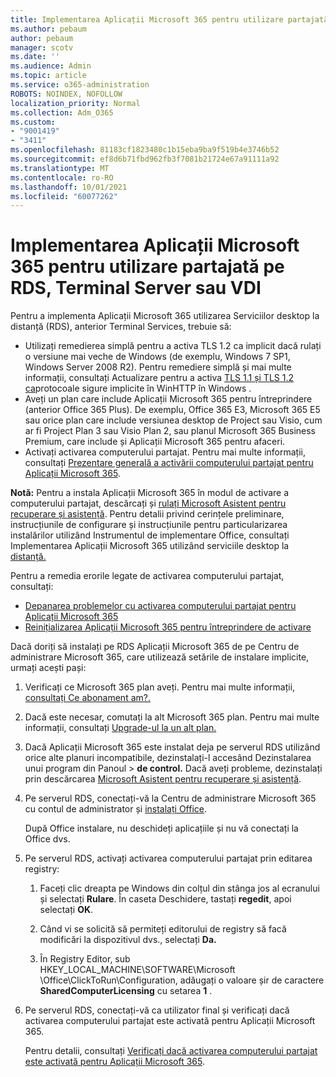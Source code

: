 ```yaml
---
title: Implementarea Aplicații Microsoft 365 pentru utilizare partajată pe RDS, Terminal Server sau VDI
ms.author: pebaum
author: pebaum
manager: scotv
ms.date: ''
ms.audience: Admin
ms.topic: article
ms.service: o365-administration
ROBOTS: NOINDEX, NOFOLLOW
localization_priority: Normal
ms.collection: Adm_O365
ms.custom:
- "9001419"
- "3411"
ms.openlocfilehash: 81183cf1823480c1b15eba9ba9f519b4e3746b52
ms.sourcegitcommit: ef8d6b71fbd962fb3f7081b21724e67a91111a92
ms.translationtype: MT
ms.contentlocale: ro-RO
ms.lasthandoff: 10/01/2021
ms.locfileid: "60077262"
---
```

# <a name="deploying-microsoft-365-apps-for-shared-use-on-rds-terminal-server-or-vdi"></a>Implementarea Aplicații Microsoft 365 pentru utilizare partajată pe RDS, Terminal Server sau VDI

Pentru a implementa Aplicații Microsoft 365 utilizarea Serviciilor desktop la distanță (RDS), anterior Terminal Services, trebuie să:

- Utilizați remedierea simplă pentru a activa TLS 1.2 ca implicit dacă rulați o versiune mai veche de Windows (de exemplu, Windows 7 SP1, Windows Server 2008 R2). Pentru remediere simplă și mai multe informații, consultați Actualizare pentru a activa [TLS 1.1 și TLS 1.2 ca](https://support.microsoft.com/en-us/topic/update-to-enable-tls-1-1-and-tls-1-2-as-default-secure-protocols-in-winhttp-in-windows-c4bd73d2-31d7-761e-0178-11268bb10392#bkmk_easy)protocoale sigure implicite în WinHTTP în Windows . 
- Aveți un plan care include Aplicații Microsoft 365 pentru întreprindere (anterior Office 365 Plus). De exemplu, Office 365 E3, Microsoft 365 E5 sau orice plan care include versiunea desktop de Project sau Visio, cum ar fi Project Plan 3 sau Visio Plan 2, sau planul Microsoft 365 Business Premium, care include și Aplicații Microsoft 365 pentru afaceri.
- Activați activarea computerului partajat. Pentru mai multe informații, consultați [Prezentare generală a activării computerului partajat pentru Aplicații Microsoft 365](https://docs.microsoft.com/deployoffice/overview-shared-computer-activation).

**Notă:** Pentru a instala Aplicații Microsoft 365 în modul de activare a computerului partajat, descărcați și [rulați Microsoft Asistent pentru recuperare și asistență](https://aka.ms/SaRA_OfficeSCA_M365Portal). Pentru detalii privind cerințele preliminare, instrucțiunile de configurare și instrucțiunile pentru particularizarea instalărilor utilizând Instrumentul de implementare Office, consultați Implementarea Aplicații Microsoft 365 utilizând serviciile desktop la [distanță.](https://docs.microsoft.com/deployoffice/deploy-microsoft-365-apps-remote-desktop-services)

Pentru a remedia erorile legate de activarea computerului partajat, consultați:

- [Depanarea problemelor cu activarea computerului partajat pentru Aplicații Microsoft 365](https://docs.microsoft.com/deployoffice/troubleshoot-shared-computer-activation)
- [Reinițializarea Aplicații Microsoft 365 pentru întreprindere de activare](https://docs.microsoft.com/office/troubleshoot/activation/reset-office-365-proplus-activation-state)

Dacă doriți să instalați pe RDS Aplicații Microsoft 365 de pe Centru de administrare Microsoft 365, care utilizează setările de instalare implicite, urmați acești pași:

1. Verificați ce Microsoft 365 plan aveți. Pentru mai multe informații, [consultați Ce abonament am?.](https://docs.microsoft.com/microsoft-365/admin/admin-overview/what-subscription-do-i-have)

1. Dacă este necesar, comutați la alt Microsoft 365 plan. Pentru mai multe informații, consultați [Upgrade-ul la un alt plan.](https://docs.microsoft.com/microsoft-365/commerce/subscriptions/upgrade-to-different-plan)

1. Dacă Aplicații Microsoft 365 este instalat deja pe serverul RDS utilizând orice alte planuri incompatibile, dezinstalați-l accesând Dezinstalarea unui program din Panoul  >  **de control.** Dacă aveți probleme, dezinstalați prin descărcarea [Microsoft Asistent pentru recuperare și asistență](https://aka.ms/SARA-OfficeUninstall-Alchemy).

1. Pe serverul RDS, conectați-vă la Centru de administrare Microsoft 365 cu contul de administrator și [instalați Office](https://portal.office.com/OLS/MySoftware.aspx).

   După Office instalare, nu deschideți aplicațiile și nu vă conectați la Office dvs.

1. Pe serverul RDS, activați activarea computerului partajat prin editarea registry:

   1. Faceți clic dreapta pe Windows din colțul din stânga jos al ecranului și selectați **Rulare**. În caseta Deschidere, tastați **regedit**, apoi selectați **OK**.

   1. Când vi se solicită să permiteți editorului de registry să facă modificări la dispozitivul dvs., selectați **Da.**

   1. În Registry Editor, sub HKEY_LOCAL_MACHINE\SOFTWARE\Microsoft \Office\ClickToRun\Configuration, adăugați o valoare șir de caractere **SharedComputerLicensing** cu setarea **1** .

1. Pe serverul RDS, conectați-vă ca utilizator final și verificați dacă activarea computerului partajat este activată pentru Aplicații Microsoft 365. 

   Pentru detalii, consultați [Verificați dacă activarea computerului partajat este activată pentru Aplicații Microsoft 365](https://docs.microsoft.com/deployoffice/troubleshoot-shared-computer-activation#verify-that-shared-computer-activation-is-enabled-for-microsoft-365-apps).